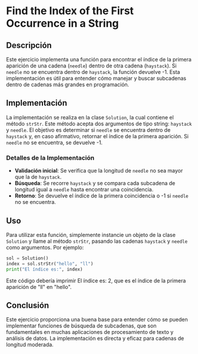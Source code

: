 # Find the Index of the First Occurrence in a String

## Descripción

Este ejercicio implementa una función para encontrar el índice de la primera aparición de una cadena (`needle`) dentro de otra cadena (`haystack`). Si `needle` no se encuentra dentro de `haystack`, la función devuelve -1. Esta implementación es útil para entender cómo manejar y buscar subcadenas dentro de cadenas más grandes en programación.

## Implementación

La implementación se realiza en la clase `Solution`, la cual contiene el método `strStr`. Este método acepta dos argumentos de tipo string: `haystack` y `needle`. El objetivo es determinar si `needle` se encuentra dentro de `haystack` y, en caso afirmativo, retornar el índice de la primera aparición. Si `needle` no se encuentra, se devuelve -1.

### Detalles de la Implementación

* **Validación inicial**: Se verifica que la longitud de `needle` no sea mayor que la de `haystack`.
* **Búsqueda**: Se recorre `haystack` y se compara cada subcadena de longitud igual a `needle` hasta encontrar una coincidencia.
* **Retorno**: Se devuelve el índice de la primera coincidencia o -1 si `needle` no se encuentra.

## Uso

Para utilizar esta función, simplemente instancie un objeto de la clase `Solution` y llame al método `strStr`, pasando las cadenas `haystack` y `needle` como argumentos. Por ejemplo:

```python
sol = Solution()
index = sol.strStr("hello", "ll")
print("El índice es:", index)
```

Este código debería imprimir El índice es: 2, que es el índice de la primera aparición de "ll" en "hello".

## Conclusión

Este ejercicio proporciona una buena base para entender cómo se pueden implementar funciones de búsqueda de subcadenas, que son fundamentales en muchas aplicaciones de procesamiento de texto y análisis de datos. La implementación es directa y eficaz para cadenas de longitud moderada.
